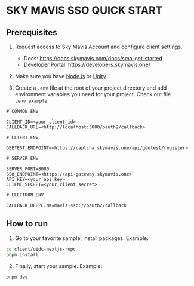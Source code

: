 # SKY MAVIS SSO QUICK START

## Prerequisites

1. Request access to Sky Mavis Account and configure client settings.

   - Docs: https://docs.skymavis.com/docs/sma-get-started
   - Developer Portal: https://developers.skymavis.one/

2. Make sure you have [Node.js](https://nodejs.org/en) or [Unity](https://unity.com/).

3. Create a `.env` file at the root of your project directory and add environment variables you need for your project. Check out file `.env.example`:

```
# COMMON ENV

CLIENT_ID=<your_client_id>
CALLBACK_URL=<http://localhost:3000/oauth2/callback>

# CLIENT ENV

GEETEST_ENDPOINT=<https://captcha.skymavis.one/api/geetest/register>

# SERVER ENV

SERVER_PORT=8080
SSO_ENDPOINT=<https://api-gateway.skymavis.one>
API_KEY=<your_api_key>
CLIENT_SECRET=<your_client_secret>

# ELECTRON ENV

CALLBACK_DEEPLINK=mavis-sso://oauth2/callback
```

## How to run

1. Go to your favorite sample, install packages. Example:

```bash
cd client/oidc-nextjs-ropc
pnpm install
```

2. Finally, start your sample. Example:

```bash
pnpm dev
```
